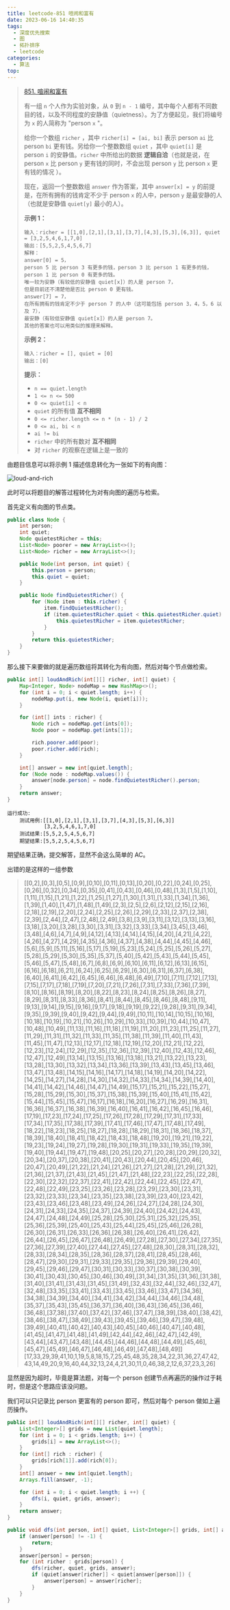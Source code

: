 ```yaml
---
title: leetcode-851 喧闹和富有
date: 2023-06-16 14:40:35
tags:
  - 深度优先搜索
  - 图
  - 拓扑排序
  - leetcode
categories:
  - 算法
top:
---
```


> [851. 喧闹和富有](https://leetcode.cn/problems/loud-and-rich/)
>
> 
>
> 有一组 `n` 个人作为实验对象，从 `0` 到 `n - 1` 编号，其中每个人都有不同数目的钱，以及不同程度的安静值（quietness）。为了方便起见，我们将编号为 `x` 的人简称为 "person `x` "。
>
> 给你一个数组 `richer` ，其中 `richer[i] = [ai, bi]` 表示 person `ai` 比 person `bi` 更有钱。另给你一个整数数组 `quiet` ，其中 `quiet[i]` 是 person `i` 的安静值。`richer` 中所给出的数据 **逻辑自洽**（也就是说，在 person `x` 比 person `y` 更有钱的同时，不会出现 person `y` 比 person `x` 更有钱的情况 ）。
>
> 现在，返回一个整数数组 `answer` 作为答案，其中 `answer[x] = y` 的前提是，在所有拥有的钱肯定不少于 person `x` 的人中，person `y` 是最安静的人（也就是安静值 `quiet[y]` 最小的人）。
>
> 
>
> **示例 1：**
>
> ```
> 输入：richer = [[1,0],[2,1],[3,1],[3,7],[4,3],[5,3],[6,3]], quiet = [3,2,5,4,6,1,7,0]
> 输出：[5,5,2,5,4,5,6,7]
> 解释： 
> answer[0] = 5，
> person 5 比 person 3 有更多的钱，person 3 比 person 1 有更多的钱，person 1 比 person 0 有更多的钱。
> 唯一较为安静（有较低的安静值 quiet[x]）的人是 person 7，
> 但是目前还不清楚他是否比 person 0 更有钱。
> answer[7] = 7，
> 在所有拥有的钱肯定不少于 person 7 的人中（这可能包括 person 3，4，5，6 以及 7），
> 最安静（有较低安静值 quiet[x]）的人是 person 7。
> 其他的答案也可以用类似的推理来解释。
> ```
>
> **示例 2：**
>
> ```
> 输入：richer = [], quiet = [0]
> 输出：[0]
> ```
>
> **提示：**
>
> - `n == quiet.length`
> - `1 <= n <= 500`
> - `0 <= quiet[i] < n`
> - `quiet` 的所有值 **互不相同**
> - `0 <= richer.length <= n * (n - 1) / 2`
> - `0 <= ai, bi < n`
> - `ai != bi`
> - `richer` 中的所有数对 **互不相同**
> - 对 `richer` 的观察在逻辑上是一致的

由题目信息可以将示例 1 描述信息转化为一张如下的有向图：

![loud-and-rich](https://images.orkva.com/images/2023/06/16/loud-and-rich.png)

此时可以将题目的解答过程转化为对有向图的遍历与检索。

首先定义有向图的节点类。

```java
public class Node {
    int person;
    int quiet;
    Node quietestRicher = this;
    List<Node> poorer = new ArrayList<>();
    List<Node> richer = new ArrayList<>();

    public Node(int person, int quiet) {
        this.person = person;
        this.quiet = quiet;
    }

    public Node findQuietestRicher() {
        for (Node item : this.richer) {
            item.findQuietestRicher();
            if (item.quietestRicher.quiet < this.quietestRicher.quiet) {
                this.quietestRicher = item.quietestRicher;
            }
        }
        return this.quietestRicher;
    }
}
```

那么接下来要做的就是遍历数组将其转化为有向图，然后对每个节点做检索。

```java
public int[] loudAndRich(int[][] richer, int[] quiet) {
    Map<Integer, Node> nodeMap = new HashMap<>();
    for (int i = 0; i < quiet.length; i++) {
        nodeMap.put(i, new Node(i, quiet[i]));
    }

    for (int[] ints : richer) {
        Node rich = nodeMap.get(ints[0]);
        Node poor = nodeMap.get(ints[1]);

        rich.poorer.add(poor);
        poor.richer.add(rich);
    }

    int[] answer = new int[quiet.length];
    for (Node node : nodeMap.values()) {
        answer[node.person] = node.findQuietestRicher().person;
    }
    return answer;
}
```

```
运行成功:
	测试用例:[[1,0],[2,1],[3,1],[3,7],[4,3],[5,3],[6,3]]
			[3,2,5,4,6,1,7,0]
	测试结果:[5,5,2,5,4,5,6,7]
	期望结果:[5,5,2,5,4,5,6,7]
```

期望结果正确，提交解答，显然不会这么简单的 AC。

出错的是这样的一组参数

> [[0,2],[0,3],[0,5],[0,9],[0,10],[0,11],[0,13],[0,20],[0,22],[0,24],[0,25],[0,26],[0,32],[0,34],[0,35],[0,41],[0,43],[0,46],[0,48],[1,3],[1,5],[1,10],[1,11],[1,15],[1,21],[1,22],[1,25],[1,27],[1,30],[1,31],[1,33],[1,34],[1,36],[1,39],[1,40],[1,47],[1,48],[1,49],[2,3],[2,5],[2,6],[2,12],[2,15],[2,16],[2,18],[2,19],[2,20],[2,24],[2,25],[2,26],[2,29],[2,33],[2,37],[2,38],[2,39],[2,44],[2,47],[2,48],[2,49],[3,8],[3,9],[3,11],[3,12],[3,13],[3,16],[3,18],[3,20],[3,28],[3,30],[3,31],[3,32],[3,33],[3,34],[3,45],[3,46],[3,48],[4,6],[4,7],[4,9],[4,12],[4,13],[4,14],[4,15],[4,20],[4,21],[4,22],[4,26],[4,27],[4,29],[4,35],[4,36],[4,37],[4,38],[4,44],[4,45],[4,46],[5,6],[5,9],[5,11],[5,16],[5,17],[5,19],[5,23],[5,24],[5,25],[5,26],[5,27],[5,28],[5,29],[5,30],[5,35],[5,37],[5,40],[5,42],[5,43],[5,44],[5,45],[5,46],[5,47],[5,48],[6,7],[6,8],[6,9],[6,10],[6,11],[6,12],[6,13],[6,15],[6,16],[6,18],[6,21],[6,24],[6,25],[6,29],[6,30],[6,31],[6,37],[6,38],[6,40],[6,41],[6,42],[6,45],[6,46],[6,48],[6,49],[7,10],[7,11],[7,12],[7,13],[7,15],[7,17],[7,18],[7,19],[7,20],[7,21],[7,26],[7,31],[7,33],[7,36],[7,39],[8,10],[8,16],[8,19],[8,20],[8,22],[8,23],[8,24],[8,25],[8,26],[8,27],[8,29],[8,31],[8,33],[8,36],[8,41],[8,44],[8,45],[8,46],[8,48],[9,11],[9,13],[9,14],[9,15],[9,16],[9,17],[9,18],[9,19],[9,22],[9,28],[9,31],[9,34],[9,35],[9,39],[9,40],[9,42],[9,44],[9,49],[10,11],[10,14],[10,15],[10,16],[10,18],[10,19],[10,21],[10,26],[10,29],[10,33],[10,39],[10,44],[10,47],[10,48],[10,49],[11,13],[11,16],[11,18],[11,19],[11,20],[11,23],[11,25],[11,27],[11,29],[11,31],[11,32],[11,33],[11,35],[11,38],[11,39],[11,40],[11,43],[11,45],[11,47],[12,13],[12,17],[12,18],[12,19],[12,20],[12,21],[12,22],[12,23],[12,24],[12,29],[12,35],[12,36],[12,39],[12,40],[12,43],[12,46],[12,47],[12,49],[13,14],[13,15],[13,16],[13,18],[13,21],[13,22],[13,23],[13,28],[13,30],[13,32],[13,34],[13,36],[13,39],[13,43],[13,45],[13,46],[13,47],[13,48],[14,15],[14,16],[14,17],[14,18],[14,19],[14,20],[14,22],[14,25],[14,27],[14,28],[14,30],[14,32],[14,33],[14,34],[14,39],[14,40],[14,41],[14,42],[14,46],[14,47],[14,49],[15,17],[15,21],[15,22],[15,27],[15,28],[15,29],[15,30],[15,37],[15,38],[15,39],[15,40],[15,41],[15,42],[15,44],[15,45],[15,47],[16,17],[16,18],[16,20],[16,27],[16,29],[16,31],[16,36],[16,37],[16,38],[16,39],[16,40],[16,41],[16,42],[16,45],[16,46],[17,19],[17,23],[17,24],[17,25],[17,26],[17,28],[17,29],[17,31],[17,33],[17,34],[17,35],[17,38],[17,39],[17,41],[17,46],[17,47],[17,48],[17,49],[18,22],[18,23],[18,25],[18,27],[18,28],[18,29],[18,31],[18,36],[18,37],[18,39],[18,40],[18,41],[18,42],[18,43],[18,48],[19,20],[19,21],[19,22],[19,23],[19,24],[19,27],[19,28],[19,30],[19,31],[19,33],[19,35],[19,39],[19,40],[19,44],[19,47],[19,48],[20,25],[20,27],[20,28],[20,29],[20,32],[20,34],[20,37],[20,38],[20,41],[20,43],[20,44],[20,45],[20,46],[20,47],[20,49],[21,22],[21,24],[21,26],[21,27],[21,28],[21,29],[21,32],[21,36],[21,37],[21,43],[21,45],[21,47],[21,48],[22,23],[22,25],[22,28],[22,30],[22,32],[22,37],[22,41],[22,42],[22,44],[22,45],[22,47],[22,48],[22,49],[23,25],[23,26],[23,28],[23,29],[23,30],[23,31],[23,32],[23,33],[23,34],[23,35],[23,38],[23,39],[23,40],[23,42],[23,43],[23,46],[23,48],[23,49],[24,26],[24,27],[24,28],[24,30],[24,31],[24,33],[24,35],[24,37],[24,39],[24,40],[24,42],[24,43],[24,47],[24,48],[24,49],[25,28],[25,30],[25,31],[25,32],[25,35],[25,36],[25,39],[25,40],[25,43],[25,44],[25,45],[25,46],[26,28],[26,30],[26,31],[26,33],[26,36],[26,38],[26,40],[26,41],[26,42],[26,44],[26,45],[26,47],[26,48],[26,49],[27,28],[27,30],[27,34],[27,35],[27,36],[27,39],[27,40],[27,44],[27,45],[27,48],[28,30],[28,31],[28,32],[28,33],[28,34],[28,35],[28,36],[28,37],[28,41],[28,45],[28,46],[28,47],[29,30],[29,31],[29,33],[29,35],[29,36],[29,39],[29,40],[29,45],[29,46],[29,47],[30,31],[30,33],[30,37],[30,38],[30,39],[30,41],[30,43],[30,45],[30,46],[30,49],[31,34],[31,35],[31,36],[31,38],[31,40],[31,41],[31,43],[31,45],[31,49],[32,43],[32,44],[32,46],[32,47],[32,48],[33,35],[33,41],[33,43],[33,45],[33,46],[33,47],[34,36],[34,38],[34,39],[34,40],[34,41],[34,42],[34,44],[34,46],[34,48],[35,37],[35,43],[35,45],[36,37],[36,40],[36,43],[36,45],[36,46],[36,48],[37,38],[37,40],[37,42],[37,46],[37,47],[38,39],[38,40],[38,42],[38,46],[38,47],[38,49],[39,43],[39,45],[39,46],[39,47],[39,48],[39,49],[40,41],[40,42],[40,43],[40,45],[40,46],[40,47],[40,48],[41,45],[41,47],[41,48],[41,49],[42,44],[42,46],[42,47],[42,49],[43,44],[43,47],[43,48],[44,45],[44,46],[44,48],[44,49],[45,46],[45,47],[45,49],[46,47],[46,48],[46,49],[47,48],[48,49]]
> 			[17,33,29,39,41,10,1,19,5,8,18,15,7,25,45,48,35,28,34,22,31,36,27,47,42,43,14,49,20,9,16,40,44,32,13,24,4,21,30,11,0,46,38,2,12,6,37,23,3,26]

显然是因为超时，毕竟是算法题，对每一个 person 创建节点再遍历的操作过于耗时，但是这个思路应该没问题。

我们可以只记录比 person 更富有的 person 即可，然后对每个 person 做如上遍历操作。

```java
public int[] loudAndRich(int[][] richer, int[] quiet) {
    List<Integer>[] grids = new List[quiet.length];
    for (int i = 0; i < grids.length; i++) {
        grids[i] = new ArrayList<>();
    }
    for (int[] rich : richer) {
        grids[rich[1]].add(rich[0]);
    }
    int[] answer = new int[quiet.length];
    Arrays.fill(answer, -1);

    for (int i = 0; i < quiet.length; i ++) {
        dfs(i, quiet, grids, answer);
    }
    return answer;
}

public void dfs(int person, int[] quiet, List<Integer>[] grids, int[] answer) {
    if (answer[person] != -1) {
        return;
    }
    answer[person] = person;
    for (int richer : grids[person]) {
        dfs(richer, quiet, grids, answer);
        if (quiet[answer[richer]] < quiet[answer[person]]) {
            answer[person] = answer[richer];
        }
    }
}
```
